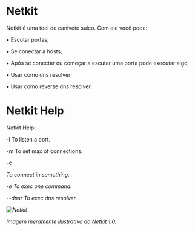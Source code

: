 # Netkit
Netkit é uma tool de canivete suiço. 
Com ele você pode:

• Escutar portas;

• Se conectar a hosts;

• Após se conectar ou começar a escutar uma porta pode executar algo;

• Usar como dns resolver;

• Usar como reverse dns resolver.

# Netkit Help


Netkit Help:

-l <port>              To listen a port.

-m <number>            To set max of connections.

-c <address> <port>    To connect in something.

-e <command>           To exec one command.


--dnsr <domain>        To exec dns resolver.

![Netkit](https://i.imgur.com/UWLFK2a_d.webp?maxwidth=640&shape=thumb&fidelity=medium)

Imagem meramente ilustrativa do Netkit 1.0.
